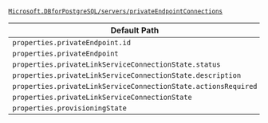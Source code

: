 [`Microsoft.DBforPostgreSQL/servers/privateEndpointConnections`](https://docs.microsoft.com/en-us/azure/templates/microsoft.dbforpostgresql/servers/privateendpointconnections)

| Default Path | Alias |
|---|---|
| `properties.privateEndpoint.id` | `Microsoft.DBforPostgreSQL/servers/privateEndpointConnections/privateEndpoint.id` |
| `properties.privateEndpoint` | `Microsoft.DBforPostgreSQL/servers/privateEndpointConnections/privateEndpoint` |
| `properties.privateLinkServiceConnectionState.status` | `Microsoft.DBforPostgreSQL/servers/privateEndpointConnections/privateLinkServiceConnectionState.status` |
| `properties.privateLinkServiceConnectionState.description` | `Microsoft.DBforPostgreSQL/servers/privateEndpointConnections/privateLinkServiceConnectionState.description` |
| `properties.privateLinkServiceConnectionState.actionsRequired` | `Microsoft.DBforPostgreSQL/servers/privateEndpointConnections/privateLinkServiceConnectionState.actionsRequired` |
| `properties.privateLinkServiceConnectionState` | `Microsoft.DBforPostgreSQL/servers/privateEndpointConnections/privateLinkServiceConnectionState` |
| `properties.provisioningState` | `Microsoft.DBforPostgreSQL/servers/privateEndpointConnections/provisioningState` |

